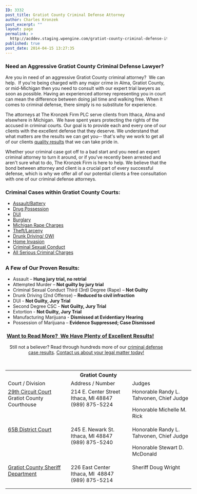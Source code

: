 ```yaml
---
ID: 3332
post_title: Gratiot County Criminal Defense Attorney
author: Charles Kronzek
post_excerpt: ""
layout: page
permalink: >
  http://acddev.staging.wpengine.com/gratiot-county-criminal-defense-ithaca-alma-michigan-criminal-lawyer.html
published: true
post_date: 2014-04-15 13:27:35
---
```

<h3>Need an Aggressive Gratiot County Criminal Defense Lawyer?</h3>
Are you in need of an aggressive Gratiot County criminal attorney?  We can help.  If you're being charged with any major crime in Alma, Gratiot County, or mid-Michigan then you need to consult with our expert trial lawyers as soon as possible. Having an experienced attorney representing you in court can mean the difference between doing jail time and walking free. When it comes to criminal defense, there simply is no substitute for experience.

The attorneys at The Kronzek Firm PLC serve clients from Ithaca, Alma and elsewhere in Michigan.  We have spent years protecting the rights of the accused in criminal courts. Our goal is to provide each and every one of our clients with the excellent defense that they deserve. We understand that what matters are the results we can get you-- that's why we work to get all of our clients <a href="http://acddev.staging.wpengine.com/proven-results.html">quality results</a> that we can take pride in.

Whether your criminal case got off to a bad start and you need an expert criminal attorney to turn it around, or if you've recently been arrested and aren't sure what to do, The Kronzek Firm is here to help. We believe that the bond between attorney and client is a crucial part of every successful defense, which is why we offer all of our potential clients a free consultation with one of our criminal defense attorneys.
<h3>Criminal Cases within Gratiot County Courts:</h3>
<ul>
	<li><a href="http://acddev.staging.wpengine.com/assault-charges.html">Assault/Battery</a></li>
	<li><a href="http://acddev.staging.wpengine.com/drug-charges.html">Drug Possession</a></li>
	<li><a title="Michigan Drunk Driving Attorneys" href="http://www.windrunkdriving.com">DUI</a></li>
	<li><a href="http://acddev.staging.wpengine.com/burglary-crimes.html">Burglary</a></li>
	<li><a title="Michigan Sex Crime - CSC attorneys" href="http://sexcrimeattorneys.com/" target="_blank">Michigan Rape Charges</a></li>
	<li><a href="http://acddev.staging.wpengine.com/theft-charges.html">Theft/Larceny</a></li>
	<li><a href="http://acddev.staging.wpengine.com/drunk-driving.html">Drunk Driving/ OWI</a></li>
	<li><a title="Home Invasion" href="http://acddev.staging.wpengine.com/michigan-home-invasion-attorneys-criminal-defense-lawyers.html">Home Invasion</a></li>
	<li><a href="http://acddev.staging.wpengine.com/sex-crimes.html">Criminal Sexual Conduct</a></li>
	<li><a href="http://acddev.staging.wpengine.com/">All Serious Criminal Charges</a></li>
</ul>
<h2></h2>
<h3>A Few of Our Proven Results:</h3>
<ul>
	<li>Assault – <b>Hung jury trial, no retrial</b></li>
	<li>Attempted Murder – <b>Not guilty by jury trial</b></li>
	<li>Criminal Sexual Conduct Third (3rd) Degree (Rape) – <b>Not Guilty</b></li>
	<li>Drunk Driving (2nd Offense) – <b>Reduced to civil infraction</b></li>
	<li>DUI - <strong>Not Guilty, Jury Trial</strong></li>
	<li>Second Degree CSC - <strong>Not Guilty, Jury Trial</strong></li>
	<li>Extortion - <strong>Not Guilty, Jury Trial</strong></li>
	<li>Manufacturing Marijuana - <strong>Dismissed at Evidentiary Hearing</strong></li>
	<li>Possession of Marijuana – <strong><b>Evidence Suppressed; Case Dismissed</b></strong></li>
</ul>
<h3> <a title="Results" href="http://acddev.staging.wpengine.com/proven-results.html">Want to Read More?  We Have Plenty of Excellent Results!</a></h3>
<p style="text-align: center;">Still not a believer? Read through hundreds more of our <a href="http://acddev.staging.wpengine.com/proven-results.html">criminal defense case results</a>. <a href="http://acddev.staging.wpengine.com/contact-us.html">Contact us about your legal matter today!</a></p>
<p style="text-align: left;"><strong> </strong></p>

<table class="districts" style="width: 580px !important;" cellspacing="0">
<tbody>
<tr>
<th colspan="3">Gratiot County</th>
</tr>
<tr class="subjects">
<td width="225">Court / Division</td>
<td width="225">Address / Number</td>
<td width="225">Judges</td>
</tr>
<tr>
<td valign="top"><a href="http://www.gratiotmi.com/Law-Justice/29th-Circuit-Court">29th Circuit Court
</a>Gratiot County Courthouse</td>
<td valign="top">214 E. Center Street
Ithaca, MI 48847
(989) 875-5224</td>
<td valign="top">Honorable Randy L. Tahvonen, Chief Judge

Honorable Michelle M. Rick</td>
</tr>
<tr>
<td valign="top"><a href="http://www.gratiotmi.com/Law-Justice/65th-District-Court">65B District Court</a></td>
<td valign="top">245 E. Newark St.
Ithaca, MI 48847
(989) 875-5240</td>
<td valign="top">Honorable Randy L. Tahvonen, Chief Judge

Honorable Stewart D. McDonald</td>
</tr>
<tr>
<td valign="top"><a href="http://www.gratiotmi.com/Law-Justice/Sheriff’s-Office">Gratiot County Sheriff Department</a></td>
<td valign="top">226 East Center
Ithaca, MI  48847
(989) 875-5214</td>
<td valign="top">Sheriff Doug Wright

&nbsp;</td>
</tr>
</tbody>
</table>